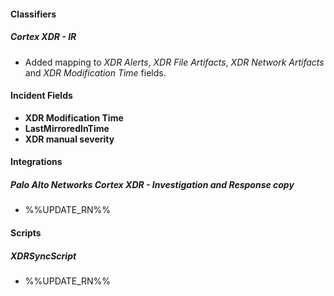 
#### Classifiers
##### Cortex XDR - IR
- Added mapping to *XDR Alerts*, *XDR File Artifacts*, *XDR Network Artifacts* and *XDR Modification Time* fields.

#### Incident Fields
- **XDR Modification Time**
- **LastMirroredInTime**
- **XDR manual severity**

#### Integrations
##### Palo Alto Networks Cortex XDR - Investigation and Response copy
- %%UPDATE_RN%%

#### Scripts
##### XDRSyncScript
- %%UPDATE_RN%%
